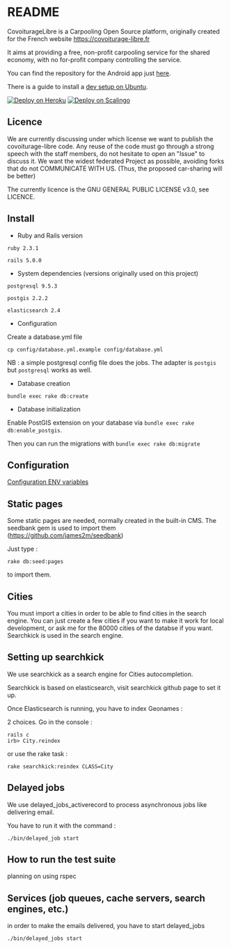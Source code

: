 # README

CovoiturageLibre is a Carpooling Open Source platform, originally created for the French website https://covoiturage-libre.fr

It aims at providing a free, non-profit carpooling service for the shared economy, with no for-profit company controlling the service.

You can find the repository for the Android app just [here](https://github.com/serelion/covoiturage-libre-android).


There is a guide to install a [dev setup on Ubuntu](https://github.com/covoiturage-libre/covoiturage-libre/wiki/Dev-setup-on-Ubuntu).

[![Deploy on Heroku](https://www.herokucdn.com/deploy/button.svg)](https://heroku.com/deploy?template=https://github.com/covoiturage-libre/covoiturage-libre)
[![Deploy on Scalingo](https://cdn.scalingo.com/deploy/button.svg)](https://my.scalingo.com/deploy?source=https://github.com/covoiturage-libre/covoiturage-libre)

## Licence

 We are currently discussing under which license we want to publish the covoiturage-libre code. Any reuse of the code must go through a strong speech with the staff members, do not hesitate to open an "Issue" to discuss it. We want the widest federated Project as possible, avoiding forks that do not COMMUNICATE WITH US. (Thus, the proposed car-sharing will be better)

 The currently licence is the GNU GENERAL PUBLIC LICENSE v3.0, see LICENCE.

## Install

* Ruby and Rails version

`ruby 2.3.1`

`rails 5.0.0`

* System dependencies (versions originally used on this project)

`postgresql 9.5.3`

`postgis 2.2.2`

`elasticsearch 2.4`

* Configuration

Create a database.yml file

`cp config/database.yml.example config/database.yml`

NB : a simple postgresql config file does the jobs. The adapter is `postgis` but `postgresql` works as well.


* Database creation

`bundle exec rake db:create`

* Database initialization

Enable PostGIS extension on your database via `bundle exec rake db:enable_postgis`.

Then you can run the migrations with `bundle exec rake db:migrate`

## Configuration

[Configuration ENV variables](https://github.com/covoiturage-libre/covoiturage-libre/wiki/Configuration-ENV-variables)

## Static pages

Some static pages are needed, normally created in the built-in CMS. The seedbank gem is used to import them (https://github.com/james2m/seedbank)

Just type :

`rake db:seed:pages`

to import them.

## Cities

You must import a cities in order to be able to find cities in the search engine. You can just create a few cities if you want to make it work for local development, or ask me for the 80000 cities of the databse if you want. Searchkick is used in the search engine.

## Setting up searchkick

We use searchkick as a search engine for Cities autocompletion.

Searchkick is based on elasticsearch, visit searchkick github page to set it up.

Once Elasticsearch is running, you have to index Geonames :

2 choices. Go in the console :

```
rails c
irb> City.reindex
```

or use the rake task :

```
rake searchkick:reindex CLASS=City
```

## Delayed jobs

We use delayed_jobs_activerecord to process asynchronous jobs like delivering email.

You have to run it with the command :

`./bin/delayed_job start`

## How to run the test suite

planning on using rspec

## Services (job queues, cache servers, search engines, etc.)

in order to make the emails delivered, you have to start delayed_jobs

`./bin/delayed_jobs start`
